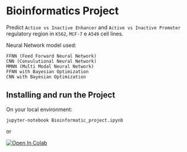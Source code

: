 # Bioinformatics Project

Predict `Active vs Inactive Enhancer` and `Active vs Inactive Promoter` regulatory region in `K562`, `MCF-7` e `A549` cell lines.

Neural Network model used: 
```
FFNN (Feed Forward Neural Network)
CNN (Convulutional Neural Network)
MMNN (Multi Modal Neural Network)
FFNN with Bayesian Optimization
CNN with Bayesian Optimization
```

## Installing and run the Project

On your local environment:

`jupyter-notebook Bioinformatic_project.ipynb`

or

[![Open In Colab](https://colab.research.google.com/assets/colab-badge.svg)](https://colab.research.google.com/drive/1cOccS4zjhms_I1Mpcs2LxfHYoCrX0slj?usp=sharing)
